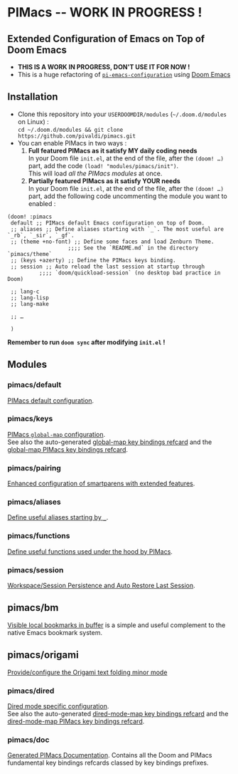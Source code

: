 # PIMacs -- WORK IN PROGRESS !

## Extended Configuration of Emacs on Top of Doom Emacs

* **THIS IS A WORK IN PROGRESS, DON'T USE IT FOR NOW !**
* This is a huge refactoring of [`pi-emacs-configuration`](https://github.com/pivaldi/pi-emacs-configuration) using [Doom Emacs](https://github.com/doomemacs/doomemacs)

## Installation

* Clone this repository into your `USERDOOMDIR/modules` (`~/.doom.d/modules` on Linux) :  
  `cd ~/.doom.d/modules && git clone https://github.com/pivaldi/pimacs.git`
* You can enable PIMacs in two ways :  
  1. **Full featured PIMacs as it satisfy MY daily coding needs**  
     In your Doom file `init.el`, at the end of the file, after the `(doom! …)`  
     part, add the code `(load! "modules/pimacs/init")`.  
     This will load *all the PIMacs modules* at once.
  1. **Partially featured PIMacs as it satisfy YOUR needs**  
     In your Doom file `init.el`, at the end of the file, after the `(doom! …)`  
     part, add the following code uncommenting the module you want to enabled :

```elisp
(doom! :pimacs
 default ;; PIMacs default Emacs configuration on top of Doom.
 ;; aliases ;; Define aliases starting with `_`. The most useful are `_rb`, `_sir`, `_gf`.
 ;; (theme +no-font) ;; Define some faces and load Zenburn Theme.
                   ;;;; See the `README.md` in the directory `pimacs/theme`
 ;; (keys +azerty) ;; Define the PIMacs keys binding.
 ;; session ;; Auto reload the last session at startup through
          ;;;; `doom/quickload-session` (no desktop bad practice in Doom)

 ;; lang-c
 ;; lang-lisp
 ;; lang-make
 
 ;; …
 
 )
```

**Remember to run `doom sync` after modifying `init.el` !**

## Modules

### pimacs/default
[PIMacs default configuration](default/README.md).

### pimacs/keys
[PIMacs `global-map` configuration](keys/README.md).  
See also the auto-generated
[global-map key bindings refcard](keys/all-key-bindings-refcard.org) and the
[global-map PIMacs key bindings refcard](keys/pimacs-key-bindings-refcard.org).

### pimacs/pairing
[Enhanced configuration of smartparens with extended features](pairing/README.org).

### pimacs/aliases
[Define useful aliases starting by `_`](aliases/config.el).

### pimacs/functions
[Define useful functions used under the hood by PIMacs](functions/README.md).

### pimacs/session
[Workspace/Session Persistence and Auto Restore Last Session](session/README.md).

## pimacs/bm
[Visible local bookmarks in buffer](bm/README.org) is a simple and useful
complement to the native Emacs bookmark system.

## pimacs/origami
[Provide/configure the Origami text folding minor mode](origami/README.org)

### pimacs/dired
[Dired mode specific configuration](dired/README.org).  
See also the auto-generated
[dired-mode-map key bindings refcard](dired/all-key-bindings-refcard.org) and the
[dired-mode-map PIMacs key bindings refcard](dired/pimacs-key-bindings-refcard.org).

### pimacs/doc
[Generated PIMacs Documentation](doc/README.org). Contains all the Doom and
PIMacs fundamental key bindings refcards classed by key bindings prefixes.

<!-- ## External Tools -->

<!-- This is a list of external tools you should install which are automatically used -->
<!-- when detected ! -->

<!-- - [Semgrep](https://semgrep.dev/docs/) : Find bugs and reachable dependency -->
<!--   vulnerabilities in code.   -->
<!--   You may use the command line `pipx install semgrep` to install it. -->
